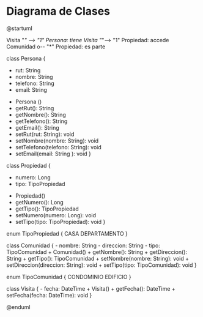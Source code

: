 # Diagrama de Clases

@startuml

Visita "*" --> "1" Persona: tiene
Visita "*"--> "1" Propiedad: accede
Comunidad o-- "*" Propiedad: es parte

class Persona {
  - rut: String
  - nombre: String 
  - telefono: String 
  - email: String 
  + Persona ()
  + getRut(): String
  + getNombre(): String
  + getTelefono(): String
  + getEmail(): String 
  + setRut(rut: String): void
  + setNombre(nombre: String): void
  + setTelefono(telefono: String): void
  + setEmail(email: String ): void
}

class Propiedad {
   - numero: Long
   - tipo: TipoPropiedad
   + Propiedad()
   + getNumero(): Long
   + getTipo(): TipoPropiedad
   + setNumero(numero: Long): void
   + setTipo(tipo: TipoPropiedad): void
}

enum TipoPropiedad {
    CASA
    DEPARTAMENTO
}

class Comunidad {
    - nombre: String
    - direccion: String
    - tipo: TipoComunidad
    + Comunidad()
    + getNombre(): String
    + getDireccion(): String
    + getTipo(): TipoComunidad
    + setNombre(nombre: String): void
    + setDireccion(direccion: String): void
    + setTipo(tipo: TipoComunidad): void
}

enum TipoComunidad {
   CONDOMINIO
   EDIFICIO 
}

class Visita {
    - fecha: DateTime
    + Visita()
    + getFecha(): DateTime
    + setFecha(fecha: DateTime): void
}

@enduml
